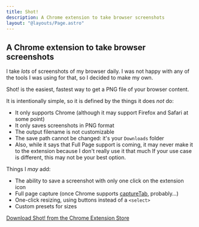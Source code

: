 ```yaml
---
title: Shot!
description: A Chrome extension to take browser screenshots
layout: "@layouts/Page.astro"
---
```


## A Chrome extension to take browser screenshots

I take *lots* of screenshots of my browser daily. I was not happy with any of the tools I was using for that, so I decided to make my own.

Shot! is the easiest, fastest way to get a PNG file of your browser content.

It is intentionally simple, so it is defined by the things it does *not* do:

- It only supports Chrome (although it may support Firefox and Safari at some point)
- It only saves screenshots in PNG format
- The output filename is not customizable
- The save path cannot be changed: it's your `Downloads` folder
- Also, while it says that Full Page support is coming, it may never make it to the extension because I don't really use it that much
If your use case is different, this may not be your best option.

Things I _may_ add:

- The ability to save a screenshot with only one click on the extension icon
- Full page capture (once Chrome supports [captureTab](https://developer.mozilla.org/en-US/docs/Mozilla/Add-ons/WebExtensions/API/tabs/captureTab), probably…)
- One-click resizing, using buttons instead of a `<select>`
- Custom presets for sizes

[Download Shot! from the Chrome Extension Store](https://chromewebstore.google.com/detail/ibnboohipcihigpgmoeipajbidjelggf/)

